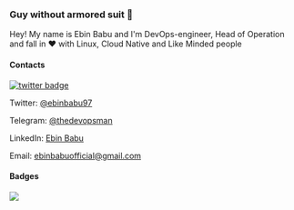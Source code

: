 ### Guy without armored suit 👋

Hey! My name is Ebin Babu and I'm DevOps-engineer, Head of Operation and fall in :heart: with Linux, Cloud Native and Like Minded people


#### Contacts

[![twitter badge](https://img.shields.io/badge/twitter-ebinbabu97?style=social&logo=twitter)](https://twitter.com/ebinbabu97)

Twitter: [@ebinbabu97]()

Telegram: [@thedevopsman](https://t.me/thedevopsman)

LinkedIn: [Ebin Babu](https://linkedin.com/in/ebin-babu)

Email: [ebinbabuofficial@gmail.com](mailto:ebinbabuofficial@gmail.com)


#### Badges

![](https://komarev.com/ghpvc/?username=ebinbabu)
